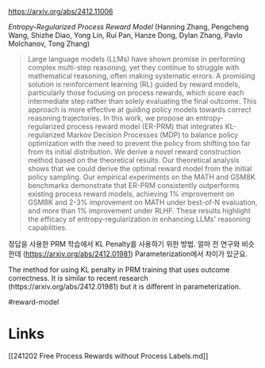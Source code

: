 https://arxiv.org/abs/2412.11006

*Entropy-Regularized Process Reward Model* (Hanning Zhang, Pengcheng Wang, Shizhe Diao, Yong Lin, Rui Pan, Hanze Dong, Dylan Zhang, Pavlo Molchanov, Tong Zhang)

> Large language models (LLMs) have shown promise in performing complex multi-step reasoning, yet they continue to struggle with mathematical reasoning, often making systematic errors. A promising solution is reinforcement learning (RL) guided by reward models, particularly those focusing on process rewards, which score each intermediate step rather than solely evaluating the final outcome. This approach is more effective at guiding policy models towards correct reasoning trajectories. In this work, we propose an entropy-regularized process reward model (ER-PRM) that integrates KL-regularized Markov Decision Processes (MDP) to balance policy optimization with the need to prevent the policy from shifting too far from its initial distribution. We derive a novel reward construction method based on the theoretical results. Our theoretical analysis shows that we could derive the optimal reward model from the initial policy sampling. Our empirical experiments on the MATH and GSM8K benchmarks demonstrate that ER-PRM consistently outperforms existing process reward models, achieving 1% improvement on GSM8K and 2-3% improvement on MATH under best-of-N evaluation, and more than 1% improvement under RLHF. These results highlight the efficacy of entropy-regularization in enhancing LLMs' reasoning capabilities.

정답을 사용한 PRM 학습에서 KL Penalty를 사용하기 위한 방법. 얼마 전 연구와 비슷한데 (https://arxiv.org/abs/2412.01981) Parameterization에서 차이가 있군요.

<english>
The method for using KL penalty in PRM training that uses outcome correctness. It is similar to recent research (https://arxiv.org/abs/2412.01981) but it is different in parameterization.
</english>

#reward-model

# Links

[[241202 Free Process Rewards without Process Labels.md]]